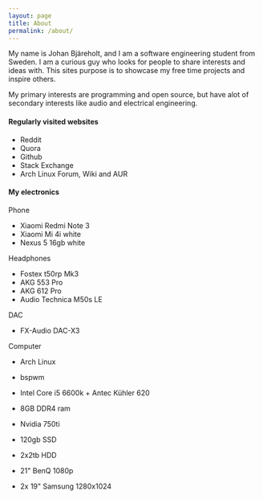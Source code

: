 ```yaml
---
layout: page
title: About
permalink: /about/
---
```


  My name is Johan Bjäreholt, and I am a software engineering student from Sweden.
  I am a curious guy who looks for people to share interests and ideas with.
  This sites purpose is to showcase my free time projects and inspire others.

  My primary interests are programming and open source, but have alot of secondary interests like audio and electrical engineering.

#### Regularly visited websites
- Reddit
- Quora
- Github
- Stack Exchange
- Arch Linux Forum, Wiki and AUR

#### My electronics

Phone

- Xiaomi Redmi Note 3
- Xiaomi Mi 4i white
- Nexus 5 16gb white

Headphones

- Fostex t50rp Mk3
- AKG 553 Pro
- AKG 612 Pro
- Audio Technica M50s LE

DAC

- FX-Audio DAC-X3

Computer

- Arch Linux
- bspwm

- Intel Core i5 6600k + Antec Kühler 620
- 8GB DDR4 ram
- Nvidia 750ti
- 120gb SSD
- 2x2tb HDD

- 21" BenQ 1080p
- 2x 19" Samsung 1280x1024

